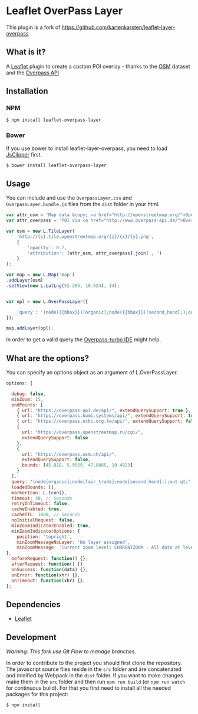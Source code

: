 # Leaflet OverPass Layer

This plugin is a fork of https://github.com/kartenkarsten/leaflet-layer-overpass

## What is it?
A [Leaflet](http://leafletjs.com/) plugin to create a custom POI overlay - thanks to the [OSM](http://www.openstreetmap.org/) dataset and the [Overpass API](http://overpass-api.de/)


## Installation

### NPM

```bash
$ npm install leaflet-overpass-layer
```

### Bower

If you use bower to install leaflet-layer-overpass, you need to load [JsClipper](https://github.com/mathisonian/JsClipper) first.

```bash
$ bower install leaflet-overpass-layer
```

## Usage

You can include and use the `OverpassLayer.css` and `OverpassLayer.bundle.js` files from the `dist` folder in your html.


```javascript
var attr_osm = 'Map data &copy; <a href="http://openstreetmap.org/">OpenStreetMap</a> contributors';
var attr_overpass = 'POI via <a href="http://www.overpass-api.de/">Overpass API</a>';

var osm = new L.TileLayer(
    'http://{s}.tile.openstreetmap.org/{z}/{x}/{y}.png',
    {
        'opacity': 0.7,
        'attribution': [attr_osm, attr_overpass].join(', ')
    }
);

var map = new L.Map('map')
.addLayer(osm)
.setView(new L.LatLng(52.265, 10.524), 14);


var opl = new L.OverPassLayer({

    'query': '(node({{bbox}})[organic];node({{bbox}})[second_hand];);out qt;',
});

map.addLayer(opl);
```
In order to get a valid query the [Overpass-turbo IDE](http://overpass-turbo.eu/) might help.

## What are the options?
You can specify an options object as an argument of L.OverPassLayer.
```javascript
options: {

  debug: false,
  minZoom: 15,
  endPoints: [
    { url: "https://overpass-api.de/api/", extendQuerySupport: true },
    { url: "https://overpass.kumi.systems/api/", extendQuerySupport: true },
    { url: "https://overpass.nchc.org.tw/api/", extendQuerySupport: false },
    {
      url: "https://overpass.openstreetmap.ru/cgi/",
      extendQuerySupport: false
    },
    {
      url: "https://overpass.osm.ch/api/",
      extendQuerySupport: false,
      bounds: [45.818, 5.9559, 47.8085, 10.4923]
    }
  ],
  query: "(node[organic];node[fair_trade];node[second_hand];);out qt;",
  loadedBounds: [],
  markerIcon: L.Icon(),
  timeout: 30, // Seconds
  retryOnTimeout: false,
  cacheEnabled: true,
  cacheTTL: 1800, // Seconds
  noInitialRequest: false,
  minZoomIndicatorEnabled: true,
  minZoomIndicatorOptions: {
    position: 'topright',
    minZoomMessageNoLayer: 'No layer assigned',
    minZoomMessage: 'Current zoom level: CURRENTZOOM - All data at level: MINZOOMLEVEL'
},
  beforeRequest: function() {},
  afterRequest: function() {},
  onSuccess: function(data) {},
  onError: function(xhr) {},
  onTimeout: function(xhr) {},
};
```

## Dependencies

* [Leaflet](https://github.com/Leaflet/Leaflet)

## Development

*Warning: This fork use Git Flow to manage branches.*

In order to contribute to the project you should first clone the repository. The javascript source files
reside in the `src` folder and are concatenated and minified by Webpack in the `dist` folder. If you want to make changes
make them in the `src` folder and then run `npm run build` (or `npm run watch` for continuous build).
For that you first need to install all the needed packages for this project:
```
$ npm install
```
